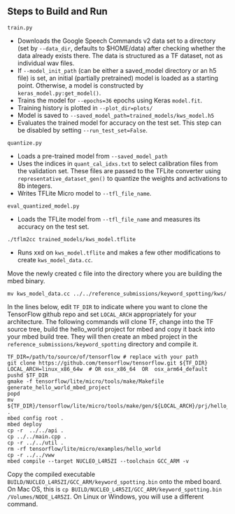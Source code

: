 ## Steps to Build and Run

```
train.py
```
* Downloads the Google Speech Commands v2 data set to a directory (set by `--data_dir`, defaults to $HOME/data) after checking whether the data already exists there.  The data is structured as a TF dataset, not as individual wav files.
* If `--model_init_path` (can be either a saved_model directory or an h5 file) is set, an initial (partially pretrained) model is loaded as a starting point. Otherwise, a model is constructed by `keras_model.py:get_model()`.
* Trains the model for `--epochs=36` epochs using Keras `model.fit`.
* Training history is plotted in `--plot_dir=plots/`
* Model is saved to `--saved_model_path=trained_models/kws_model.h5`
* Evaluates the trained model for accuracy on the test set. This step can be disabled by setting `--run_test_set=False`.

```
quantize.py
```
* Loads a pre-trained model from `--saved_model_path`
* Uses the indices in `quant_cal_idxs.txt` to select calibration files
  from the validation set.  These files are passed to the TFLite
  converter using `representative_dataset_gen()` to quantize the
  weights and activations to 8b integers.
* Writes TFLite Micro model to `--tfl_file_name`.

```
eval_quantized_model.py
```
* Loads the TFLite model from `--tfl_file_name` and measures its
  accuracy on the test set.


```
./tflm2cc trained_models/kws_model.tflite
```
* Runs xxd on `kws_model.tflite` and makes a few other modifications to create `kws_model_data.cc`.


Move the newly created c file into the directory where you are building the mbed binary.
```
mv kws_model_data.cc ../../reference_submissions/keyword_spotting/kws/ 
```


In the lines below, edit `TF_DIR` to indicate where you want to clone the TensorFlow github repo and set `LOCAL_ARCH` appropriately for your architecture.  The following commands will clone TF, change into the TF source tree, build the hello_world project for mbed and copy it back into your mbed build tree.  They will then create an mbed project in the `reference_submissions/keyword_spotting` directory and compile it.

```
TF_DIR=/path/to/source/of/tensorflow # replace with your path
git clone https://github.com/tensorflow/tensorflow.git ${TF_DIR}
LOCAL_ARCH=linux_x86_64w  # OR osx_x86_64  OR  osx_arm64_default
pushd $TF_DIR
gmake -f tensorflow/lite/micro/tools/make/Makefile generate_hello_world_mbed_project
popd
mv ${TF_DIR}/tensorflow/lite/micro/tools/make/gen/${LOCAL_ARCH}/prj/hello_world/mbed/* .
mbed config root .                                                                     
mbed deploy
cp -r  ../../api . 
cp ../../main.cpp .
cp -r ../../util . 
rm -rf tensorflow/lite/micro/examples/hello_world
cp -r ../../vww 
mbed compile --target NUCLEO_L4R5ZI --toolchain GCC_ARM -v
```


Copy the compiled executable `BUILD/NUCLEO_L4R5ZI/GCC_ARM/keyword_spotting.bin` onto the mbed board.  On Mac OS, this is `cp BUILD/NUCLEO_L4R5ZI/GCC_ARM/keyword_spotting.bin /Volumes/NODE_L4R5ZI`.  On Linux or Windows, you will use a different command.
